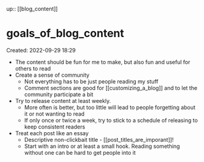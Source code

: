 up:: [[blog_content]]

# goals_of_blog_content
Created: 2022-09-29 18:29

- The content should be fun for me to make, but also fun and useful for others to read
- Create a sense of community
	- Not everything has to be just people reading my stuff
	- Comment sections are good for [[customizing_a_blog]] and to let the community participate a bit
- Try to release content at least weekly.
	- More often is better, but too little will lead to people forgetting about it or not wanting to read
	- If only once or twice a week, try to stick to a schedule of releasing to keep consistent readers
- Treat each post like an essay
	- Descriptive non-clickbait title - [[post_titles_are_imporant]]!
	- Start with an intro or at least a small hook. Reading something without one can be hard to get people into it